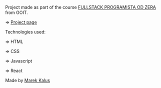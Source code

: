 Project made as part of the course [FULLSTACK PROGRAMISTA OD ZERA](https://goit.global/pl/courses/fullstackonline/?utm_source=main-site) from GOIT.

=> [Project page](https://marektg.github.io/goit-react-hw-01-components/)

Technologies used:

=> HTML

=> CSS

=> Javascript

=> React



Made by [Marek Kalus](www.linkedin.com/in/marek-kalus-61a240247)
